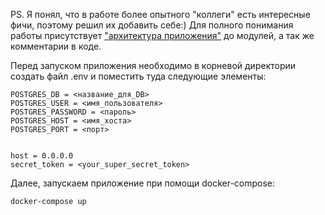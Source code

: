 PS. Я понял, что в работе более опытного "коллеги" есть интересные фичи, поэтому решил их добавить себе:) Для полного понимания работы присутствует ["архитектура приложения"](https://lucid.app/documents/view/a2b9aa20-63a2-4a3f-a3fc-cef8f0e53b2f) до модулей, а так же комментарии в коде.

Перед запуском приложения необходимо в корневой директории создать файл .env и поместить туда следующие элементы:
    
    POSTGRES_DB = <название_для_DB>
    POSTGRES_USER = <имя_пользователя>
    POSTGRES_PASSWORD = <пароль>
    POSTGRES_HOST = <имя_хоста>
    POSTGRES_PORT = <порт>


    host = 0.0.0.0
    secret_token = <your_super_secret_token>

Далее, запускаем приложение при помощи docker-compose:
    
    docker-compose up


